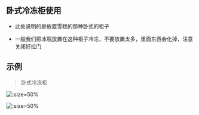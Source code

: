 ## 卧式冷冻柜使用

* 此处说明的是放置雪糕的那种卧式的柜子

* 一般我们把冰瓶放置在这种柜子冷冻，不要放置太多，里面东西会化掉，注意关闭好拉门

## 示例

> 卧式冷冻柜

![](https://gitee.com/GaloisFields/WORKFLOWS4COMPANY/raw/master/resources/pic/equipment/卧式冷冻柜1.jpeg ':size=50%')

![](https://gitee.com/GaloisFields/WORKFLOWS4COMPANY/raw/master/resources/pic/equipment/卧式冷冻柜2.jpeg ':size=50%')
